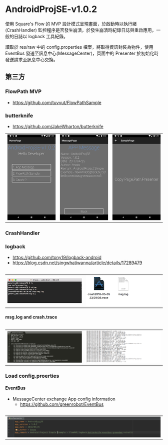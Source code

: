 # AndroidProjSE-v1.0.2

使用 Square's Flow 的 MVP 設計模式呈現畫面，於啟動時以執行緒
(CrashHandler) 監控程序是否發生崩潰，於發生崩潰時紀錄日誌與重啟應用，一般的日誌以 logback 工具紀錄。 

讀取於 res/raw 中的 config.properties 檔案，將取得資訊封裝為物件，使用 EventBus 發送至訊息中心(MessageCenter)，頁面中的
Presenter 於初始化時發送請求至訊息中心交換。

第三方
------

### FlowPath MVP
+ <https://github.com/tuvvut/FlowPathSample>

### butterknife
+ <https://github.com/JakeWharton/butterknife>

<table>
    <tr>
        <td width="20%"><img src = 'assets/readme/se1.png'></td>
        <td width="20%"><img src = 'assets/readme/se2.png'></td>
        <td width="20%"><img src = 'assets/readme/se3.png'></td>
    </tr>
<table>

### CrashHandler
### logback

+ <https://github.com/tony19/logback-android>
+ <https://blog.csdn.net/singwhatiwanna/article/details/17289479>

<table>
    <tr>
        <td width="20%"><img src = 'assets/readme/log1.png'></td>
        <td width="20%"><img src = 'assets/readme/log2.png'></td>
    </tr>
<table>

#### msg.log and crash.trace                                  

<table>
    <tr>
        <td width="20%"><img src = 'assets/readme/exception.png'></td>
        <td width="20%"><img src = 'assets/readme/log3.png'></td>
    </tr>
<table>

### Load config.proerties

#### EventBus

+ MessageCenter exchange App config information
    + <https://github.com/greenrobot/EventBus>

<table>
    <tr>
        <td width="20%"><img src = 'assets/readme/config.png'></td>
    </tr>
<table>
